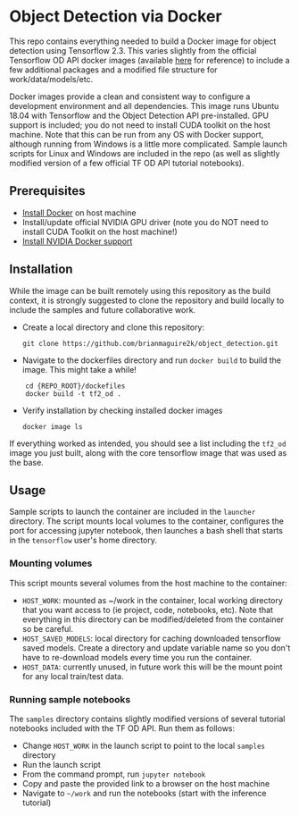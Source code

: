 # Object Detection via Docker

This repo contains everything needed to build a Docker image for object detection using Tensorflow 2.3. This varies slightly from the official Tensorflow OD API docker images (available [here](https://github.com/tensorflow/models/tree/master/research/object_detection/dockerfiles/tf2) for reference) to include a few additional packages and a modified file structure for work/data/models/etc.

Docker images provide a clean and consistent way to configure a development environment and all dependencies. This image runs Ubuntu 18.04 with Tensorflow and the Object Detection API pre-installed. GPU support is included; you do not need to install CUDA toolkit on the host machine. Note that this can be run from any OS with Docker support, although running from Windows is a little more complicated. Sample launch scripts for Linux and Windows are included in the repo (as well as slightly modified version of a few official TF OD API tutorial notebooks).

## Prerequisites
- [Install Docker](https://docs.docker.com/get-docker/) on host machine
- Install/update official NVIDIA GPU driver (note you do NOT need to install CUDA Toolkit on the host machine!)
- [Install NVIDIA Docker support](https://github.com/NVIDIA/nvidia-docker)

## Installation
While the image can be built remotely using this repository as the build context, it is strongly suggested to clone the repository and build locally to include the samples and future collaborative work.

- Create a local directory and clone this repository:

    ```
    git clone https://github.com/brianmaguire2k/object_detection.git
    ```

- Navigate to the dockerfiles directory and run ```docker build``` to build the image. This might take a while!
<pre><code>    cd {REPO_ROOT}/dockefiles
    docker build -t tf2_od .
</code></pre>

- Verify installation by checking installed docker images

    ```
    docker image ls
    ```

If everything worked as intended, you should see a list including the ```tf2_od``` image you just built, along with the core tensorflow image that was used as the base.

## Usage
Sample scripts to launch the container are included in the ```launcher``` directory. The script mounts local volumes to the container, configures the port for accessing jupyter notebook, then launches a bash shell that starts in the ```tensorflow``` user's home directory.
### Mounting volumes
This script mounts several volumes from the host machine to the container:

- ```HOST_WORK```: mounted as ~/work in the container, local working directory that you want access to (ie project, code, notebooks, etc). Note that everything in this directory can be modified/deleted from the container so be careful.
- ```HOST_SAVED_MODELS```: local directory for caching downloaded tensorflow saved models. Create a directory and update variable name so you don't have to re-download models every time you run the container.
- ```HOST_DATA```: currently unused, in future work this will be the mount point for any local train/test data.

### Running sample notebooks
The ```samples``` directory contains slightly modified versions of several tutorial notebooks included with the TF OD API. Run them as follows:

- Change ```HOST_WORK``` in the launch script to point to the local ```samples``` directory
- Run the launch script
- From the command prompt, run ```jupyter notebook```
- Copy and paste the provided link to a browser on the host machine
- Navigate to ```~/work``` and run the notebooks (start with the inference tutorial)
